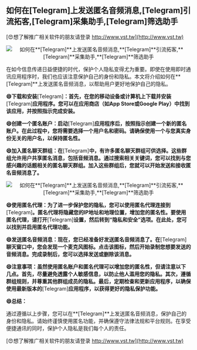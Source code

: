 ## **如何在**[Telegram]**上发送匿名音频消息,**[Telegram]**引流拓客,**[Telegram]**采集助手,**[Telegram]**筛选助手**

[😍想了解推广相关软件的朋友请登录 http://www.vst.tw](http://www.vst.tw)

 <center><img src="https://vst.tw/MP4/tuiguang/png/5.png" alt="如何在**[Telegram]**上发送匿名音频消息,**[Telegram]**引流拓客,**[Telegram]**采集助手,**[Telegram]**筛选助手"></center>

在如今信息传递日益便捷的时代，保护个人隐私变得尤为重要。即使在使用即时通讯应用程序时，我们也应该注意保护自己的身份和隐私。本文将介绍如何在**[Telegram]**上发送匿名音频消息，以帮助用户更好地保护自己的隐私。

**😄下载和安装**[Telegram]**：首先，在您的移动设备或计算机上下载并安装**[Telegram]**应用程序。您可以在应用商店（如App Store或Google Play）中找到该应用，并按照指示完成安装。**

**😄创建一个匿名账户：启动**[Telegram]**应用程序后，按照指示创建一个新的匿名账户。在此过程中，您将需要选择一个用户名和密码。请确保使用一个与您真实身份无关的用户名，以保持匿名性。**

**😄加入匿名聊天群组：在**[Telegram]**中，有许多匿名聊天群组可供选择。这些群组允许用户共享匿名消息，包括音频消息。通过搜索相关关键词，您可以找到与您感兴趣的话题相关的匿名聊天群组。加入这些群组后，您就可以开始发送和接收匿名音频消息了。**

 <center><img src="https://vst.tw/MP4/tuiguang/png/7.png" alt="如何在**[Telegram]**上发送匿名音频消息,**[Telegram]**引流拓客,**[Telegram]**采集助手,**[Telegram]**筛选助手"></center>

**😄使用匿名代理：为了进一步保护您的隐私，您可以使用匿名代理连接到**[Telegram]**。匿名代理将隐藏您的IP地址和地理位置，增加您的匿名性。要使用匿名代理，请打开**[Telegram]**设置，然后转到“隐私和安全”选项。在此处，您可以找到并启用匿名代理功能。**

**😄发送匿名音频消息：现在，您已经准备好发送匿名音频消息了。在**[Telegram]**聊天窗口中，您会发现一个麦克风图标。点击该图标，然后开始录制您想要发送的音频消息。完成录制后，您可以选择发送或删除该消息。**

**😄注意事项：虽然使用匿名账户和匿名代理可以增加您的匿名性，但请注意以下几点。首先，尽量避免透露个人敏感信息，以防止他人滥用您的隐私。其次，遵循群组规则，并尊重其他群组成员的隐私。最后，定期检查和更新应用程序，以确保使用最新版本的**[Telegram]**应用程序，以获得更好的隐私保护功能。**

**😄总结：**

通过遵循以上步骤，您可以在**[Telegram]**上发送匿名音频消息，保护自己的身份和隐私。请始终谨慎使用匿名功能，并确保遵守法律法规和平台规则。在享受便捷通讯的同时，保护个人隐私是我们每个人的责任。

[😍想了解推广相关软件的朋友请登录 http://www.vst.tw](http://www.vst.tw)



